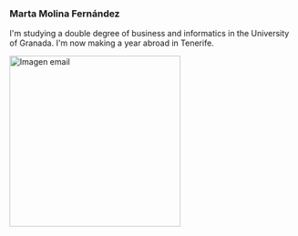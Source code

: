### Marta Molina Fernández

I'm studying a double degree of business and informatics in the University of Granada. I'm now making a year abroad in Tenerife.

<a href="https://marta11192@gmail.com"><img src="https://1000marcas.net/wp-content/uploads/2019/11/logo-Gmail-1.jpg" width=300 alt="Imagen email"/>

<!--
**MartaMolina01/MartaMolina01** is a ✨ _special_ ✨ repository because its `README.md` (this file) appears on your GitHub profile.

Here are some ideas to get you started:

- 🔭 I’m currently working on ...
- 🌱 I’m currently learning ...
- 👯 I’m looking to collaborate on ...
- 🤔 I’m looking for help with ...
- 💬 Ask me about ...
- 📫 How to reach me: ...
- 😄 Pronouns: ...
- ⚡ Fun fact: ...
-->

